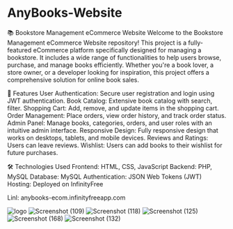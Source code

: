 # AnyBooks-Website
📚 Bookstore Management eCommerce Website
Welcome to the Bookstore Management eCommerce Website repository! This project is a fully-featured eCommerce platform specifically designed for managing a bookstore. It includes a wide range of functionalities to help users browse, purchase, and manage books efficiently. Whether you're a book lover, a store owner, or a developer looking for inspiration, this project offers a comprehensive solution for online book sales.

🌟 Features
User Authentication: Secure user registration and login using JWT authentication.
Book Catalog: Extensive book catalog with search, filter.
Shopping Cart: Add, remove, and update items in the shopping cart.
Order Management: Place orders, view order history, and track order status.
Admin Panel: Manage books, categories, orders, and user roles with an intuitive admin interface.
Responsive Design: Fully responsive design that works on desktops, tablets, and mobile devices.
Reviews and Ratings: Users can leave reviews.
Wishlist: Users can add books to their wishlist for future purchases.

🛠️ Technologies Used
Frontend: HTML, CSS, JavaScript
Backend: PHP, MySQL
Database: MySQL 
Authentication: JSON Web Tokens (JWT)
Hosting: Deployed on InfinityFree

Linl: anybooks-ecom.infinityfreeapp.com

![logo](https://github.com/user-attachments/assets/b36001be-d9d0-4c3a-a37c-1cfbc37f538f)
![Screenshot (109)](https://github.com/user-attachments/assets/8f69e5b7-1584-4a77-b329-da0321aee7c0)
![Screenshot (118)](https://github.com/user-attachments/assets/ee35b4a8-945d-4107-8990-6a13bc03a5fd)
![Screenshot (125)](https://github.com/user-attachments/assets/57a62967-332c-483e-a5d5-81a0c0179702)
![Screenshot (168)](https://github.com/user-attachments/assets/6ad9badc-01b1-4b4d-a5c9-35ba45546e99)
![Screenshot (132)](https://github.com/user-attachments/assets/07908d95-7d6e-44a4-8a22-a6dc010312eb)

